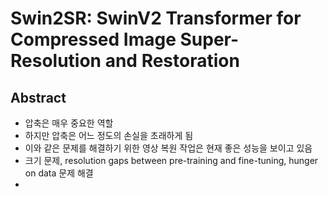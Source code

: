 # Swin2SR: SwinV2 Transformer for Compressed Image Super-Resolution and Restoration

## Abstract

- 압축은 매우 중요한 역할
- 하지만 압축은 어느 정도의 손실을 초래하게 됨
- 이와 같은 문제를 해결하기 위한 영상 복원 작업은 현재 좋은 성능을 보이고 있음
- 크기 문제, resolution gaps between pre-training and fine-tuning, hunger on data 문제 해결
- 

